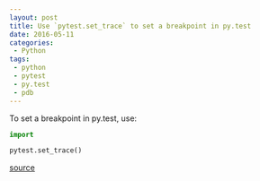 ```yaml
---
layout: post
title: Use `pytest.set_trace` to set a breakpoint in py.test
date: 2016-05-11
categories:
 - Python
tags:
 - python
 - pytest
 - py.test
 - pdb
---
```


To set a breakpoint in py.test, use:

```python
import

pytest.set_trace()
```

[source](https://pytest.org/latest/usage.html#setting-a-breakpoint-aka-set-trace)
